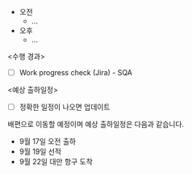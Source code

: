 - 오전
	- ...
- 오후
	- ...

<수행 경과>
- [ ] Work progress check (Jira) - SQA


<예상 출하일정>
- [ ] 정확한 일정이 나오면 업데이트

배편으로 이동할 예정이며 예상 출하일정은 다음과 같습니다.
- 9월 17일 오전 출하
- 9월 19일 선적
- 9월 22일 대만 항구 도착
